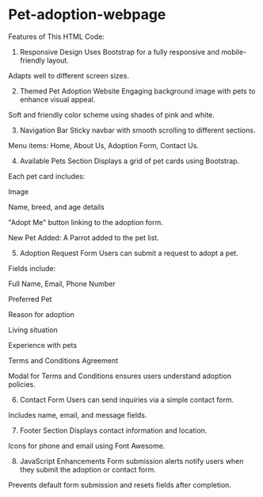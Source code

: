 # Pet-adoption-webpage
Features of This HTML Code:
1. Responsive Design
Uses Bootstrap for a fully responsive and mobile-friendly layout.

Adapts well to different screen sizes.

2. Themed Pet Adoption Website
Engaging background image with pets to enhance visual appeal.

Soft and friendly color scheme using shades of pink and white.

3. Navigation Bar
Sticky navbar with smooth scrolling to different sections.

Menu items: Home, About Us, Adoption Form, Contact Us.

4. Available Pets Section
Displays a grid of pet cards using Bootstrap.

Each pet card includes:

Image

Name, breed, and age details

"Adopt Me" button linking to the adoption form.

New Pet Added: A Parrot added to the pet list.

5. Adoption Request Form
Users can submit a request to adopt a pet.

Fields include:

Full Name, Email, Phone Number

Preferred Pet

Reason for adoption

Living situation

Experience with pets

Terms and Conditions Agreement

Modal for Terms and Conditions ensures users understand adoption policies.

6. Contact Form
Users can send inquiries via a simple contact form.

Includes name, email, and message fields.

7. Footer Section
Displays contact information and location.

Icons for phone and email using Font Awesome.

8. JavaScript Enhancements
Form submission alerts notify users when they submit the adoption or contact form.

Prevents default form submission and resets fields after completion.

